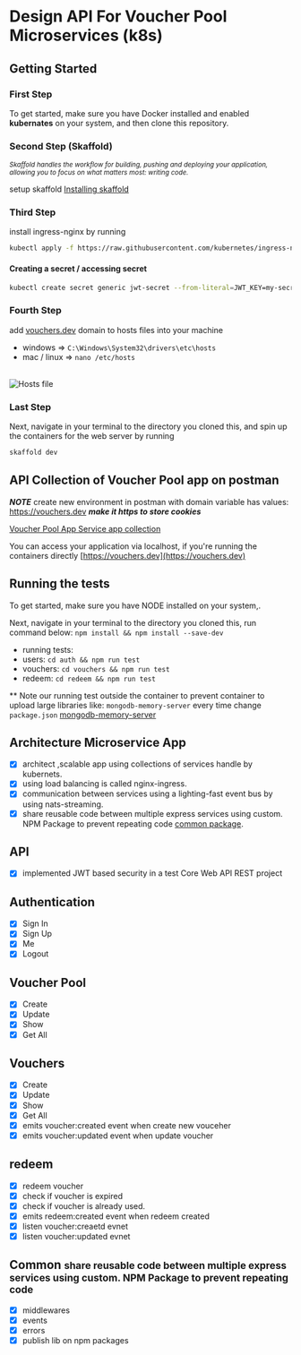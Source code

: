 # Design API For Voucher Pool Microservices (k8s)

## Getting Started

### First Step
To get started, make sure you have Docker installed and enabled <b>kubernates</b> on your system, and then clone this repository.

### Second Step (Skaffold) 

<i><small>Skaffold handles the workflow for building, pushing and deploying your application, allowing you to focus on what matters most: writing code. </small></i>

setup skaffold [Installing skaffold](https://skaffold.dev/docs/install/)

### Third Step
install ingress-nginx by running 
```sh
kubectl apply -f https://raw.githubusercontent.com/kubernetes/ingress-nginx/controller-v1.4.0/deploy/static/provider/cloud/deploy.yaml
```

#### Creating a secret / accessing secret
```sh
kubectl create secret generic jwt-secret --from-literal=JWT_KEY=my-secret-key
```

### Fourth Step
add [vouchers.dev](vouchers.dev) domain to hosts files into your machine

- windows => ``` C:\Windows\System32\drivers\etc\hosts ```
- mac / linux => ``` nano /etc/hosts ```
<br />
<div>
<img align="center" src="https://i.imgur.com/Rw1qxI7.png" alt="Hosts file" />
</div>



### Last Step
Next, navigate in your terminal to the directory you cloned this, and spin up the containers for the web server by running

```sh
skaffold dev
```

## API Collection of Voucher Pool app on postman
***NOTE*** create new environment in postman with domain variable has values: https://vouchers.dev ***make it https to store cookies***


[Voucher Pool App Service app collection](https://documenter.getpostman.com/view/3000372/2s8YYHKhcu)

You can access your application via localhost, if you're running the containers directly
[https://vouchers.dev](https://vouchers.dev)


## Running the tests

To get started, make sure you have NODE installed on your system,.

Next, navigate in your terminal to the directory you cloned this, run command below:
`npm install && npm install --save-dev`

- running tests:
-	users:
		`cd auth && npm run test`
-	vouchers:
		`cd vouchers && npm run test`
- 	redeem:
		`cd redeem && npm run test`

\*\* Note our running test outside the container to prevent container to upload large libraries like: `mongodb-memory-server` every time change `package.json`
[mongodb-memory-server](https://www.npmjs.com/package/mongodb-memory-server)

## Architecture Microservice App
 - [x] architect ,scalable app using collections of services handle by kubernets.
 - [x] using load balancing is called nginx-ingress.
 - [x] communication between services using a lighting-fast event bus by using nats-streaming.
 - [x] share reusable code between multiple express services using custom. NPM Package to prevent repeating code [common package](https://www.npmjs.com/package/@dev0vouchers/common).
 
## API
- [x] implemented JWT based security in a test Core Web API REST project

## Authentication
- [x] Sign In
- [x] Sign Up
- [x] Me
- [x] Logout

## Voucher Pool
- [x] Create
- [x] Update
- [x] Show
- [x] Get All

## Vouchers
- [x] Create
- [x] Update
- [x] Show
- [x] Get All
- [x] emits voucher:created event when create new vouceher
- [x] emits voucher:updated event when update voucher

## redeem
- [x] redeem voucher
- [x] check if voucher is expired 
- [x] check if voucher is already used.
- [x] emits redeem:created event when redeem created
- [x] listen voucher:creaetd evnet
- [x] listen voucher:updated evnet

## Common  <small>share reusable code between multiple express services using custom. NPM Package to prevent repeating code</small>
- [x] middlewares
- [x] events
- [x] errors
- [x] publish lib on npm packages
